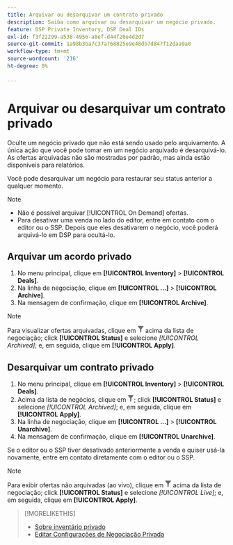 ```yaml
---
title: Arquivar ou desarquivar um contrato privado
description: Saiba como arquivar ou desarquivar um negócio privado.
feature: DSP Private Inventory, DSP Deal IDs
exl-id: f3f22299-a538-4956-a8ef-d44f20e4d2d7
source-git-commit: 1a98b3ba7c37a768825e9e48db7d847f12daa9a0
workflow-type: tm+mt
source-wordcount: '216'
ht-degree: 0%

---
```


# Arquivar ou desarquivar um contrato privado

Oculte um negócio privado que não está sendo usado pelo arquivamento. A única ação que você pode tomar em um negócio arquivado é desarquivá-lo. As ofertas arquivadas não são mostradas por padrão, mas ainda estão disponíveis para relatórios.

Você pode desarquivar um negócio para restaurar seu status anterior a qualquer momento.

>[!NOTE]
>
>* Não é possível arquivar [!UICONTROL On Demand] ofertas.
>* Para desativar uma venda no lado do editor, entre em contato com o editor ou o SSP. Depois que eles desativarem o negócio, você poderá arquivá-lo em DSP para ocultá-lo.


## Arquivar um acordo privado

1. No menu principal, clique em **[!UICONTROL Inventory]** > **[!UICONTROL Deals]**.
1. Na linha de negociação, clique em **[!UICONTROL ...]** > **[!UICONTROL Archive]**.
1. Na mensagem de confirmação, clique em **[!UICONTROL Archive]**.

>[!NOTE]
>
>Para visualizar ofertas arquivadas, clique em ![Filtro](/help/dsp/assets/filter.png) acima da lista de negociação; click **[!UICONTROL Status]** e selecione *[!UICONTROL Archived]*; e, em seguida, clique em **[!UICONTROL Apply]**.<!-- Verify the text to apply the filter(s).)-->

## Desarquivar um contrato privado

1. No menu principal, clique em **[!UICONTROL Inventory]** > **[!UICONTROL Deals]**.
1. Acima da lista de negócios, clique em ![Filtro](/help/dsp/assets/filter.png); click **[!UICONTROL Status]** e selecione *[!UICONTROL Archived]*; e, em seguida, clique em **[!UICONTROL Apply]**.<!-- Verify the text to apply the filter(s).)-->
1. Na linha de negociação, clique em **[!UICONTROL ...]** > **[!UICONTROL Unarchive]**.
1. Na mensagem de confirmação, clique em **[!UICONTROL Unarchive]**.

Se o editor ou o SSP tiver desativado anteriormente a venda e quiser usá-la novamente, entre em contato diretamente com o editor ou o SSP.

>[!NOTE]
>
>Para exibir ofertas não arquivadas (ao vivo), clique em ![Filtro](/help/dsp/assets/filter.png) acima da lista de negociação; click **[!UICONTROL Status]** e selecione *[!UICONTROL Live]*; e, em seguida, clique em **[!UICONTROL Apply]**.<!-- Verify the text to apply the filter(s).)-->

>[!MORELIKETHIS]
>
>* [Sobre inventário privado](private-inventory-about.md)
>* [Editar Configurações de Negociação Privada](/help/dsp/inventory/deal-id-edit.md)

